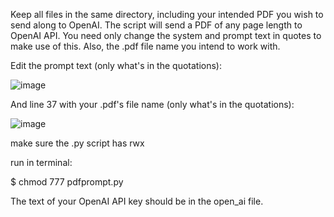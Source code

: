 Keep all files in the same directory, including your intended PDF you wish to send along to OpenAI. The script will send a PDF of any page length to OpenAI API. You need only change the system and prompt text in quotes to make use of this. Also, the .pdf file name you intend to work with. 

Edit the prompt text (only what's in the quotations):

![image](https://github.com/shane-bergin/OpenAI-multi-page-PDF-prompter/assets/75746016/bf2242c3-e350-4623-b884-383841f41318)


And line 37 with your .pdf's file name (only what's in the quotations):

![image](https://github.com/shane-bergin/OpenAI-multi-page-PDF-prompter/assets/75746016/4b895cc4-433f-4524-93a0-7d58fa4257c6)


make sure the .py script has rwx 

run in terminal:

$ chmod 777 pdfprompt.py


The text of your OpenAI API key should be in the open_ai file. 
